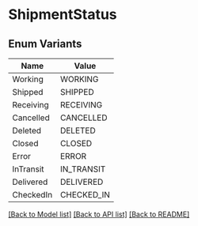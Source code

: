 # ShipmentStatus

## Enum Variants

| Name | Value |
|---- | -----|
| Working | WORKING |
| Shipped | SHIPPED |
| Receiving | RECEIVING |
| Cancelled | CANCELLED |
| Deleted | DELETED |
| Closed | CLOSED |
| Error | ERROR |
| InTransit | IN_TRANSIT |
| Delivered | DELIVERED |
| CheckedIn | CHECKED_IN |


[[Back to Model list]](../README.md#documentation-for-models) [[Back to API list]](../README.md#documentation-for-api-endpoints) [[Back to README]](../README.md)


